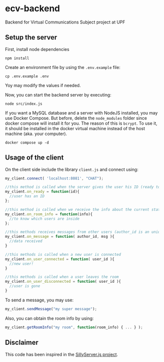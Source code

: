 # ecv-backend

 Backend for Virtual Communications Subject project at UPF

## Setup the server

First, install node dependencies

``npm install``

Create an environment file by using the `.env.example` file:

``cp .env.example .env``

Yoy may modify the values if needed.

Now, you can start the backend server by executing:

``node src/index.js``

If you want a MySQL database and a server with NodeJS installed, you may use Docker Compose. But before, delete the `node_modules` folder since docker compose will
install it for you. The reason of this is `bcrypt`. To use it, it should be installed
in the docker virtual machine instead of the host machine (aka. your computer).

``docker compose up -d``

## Usage of the client

On the client side include the library `client.js` and connect using:

```js
my_client.connect( 'localhost:8081', "CHAT");

//this method is called when the server gives the user his ID (ready to start transmiting)
my_client.on_ready = function(id){
  //user has an ID
};

//this method is called when we receive the info about the current state of the room (clients connected)
my_client.on_room_info = function(info){
  //to know which users are inside
};

//this methods receives messages from other users (author_id is an unique identifier per user)
my_client.on_message = function( author_id, msg ){
  //data received
}

//this methods is called when a new user is connected
my_client.on_user_connected = function( user_id ){
  //new user!
}

//this methods is called when a user leaves the room
my_client.on_user_disconnected = function( user_id ){
  //user is gone
}

```

To send a message, you may use:

```js
my_client.sendMessage("my super message");
```

Also, you can obtain the room info by using:

```js
my_client.getRoomInfo("my room", function(room_info) { ... } );
```

## Disclaimer

This code has been inspired in the [SillyServer.js project](https://github.com/jagenjo/SillyServer.js).

